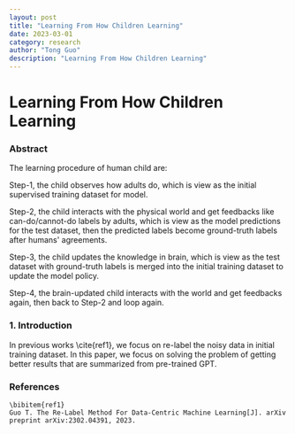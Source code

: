 ```yaml
---
layout: post
title: "Learning From How Children Learning"
date: 2023-03-01
category: research
author: "Tong Guo"
description: "Learning From How Children Learning"
---
```



# Learning From How Children Learning

### Abstract

The learning procedure of human child are:

Step-1, the child observes how adults do, which is view as the initial supervised training dataset for model. 

Step-2, the child interacts with the physical world and get feedbacks like can-do/cannot-do labels by adults, which is view as the model predictions for the test dataset, then the predicted labels become ground-truth labels after humans' agreements. 

Step-3, the child updates the knowledge in brain, which is view as the test dataset with ground-truth labels is merged into the initial training dataset to update the model policy. 

Step-4, the brain-updated child interacts with the world and get feedbacks again, then back to Step-2 and loop again.

### 1. Introduction

In previous works \cite{ref1}, we focus on re-label the noisy data in initial training dataset. In this paper, we focus on solving the problem of getting better results that are summarized from pre-trained GPT.

### References
```
\bibitem{ref1}
Guo T. The Re-Label Method For Data-Centric Machine Learning[J]. arXiv preprint arXiv:2302.04391, 2023.

```
